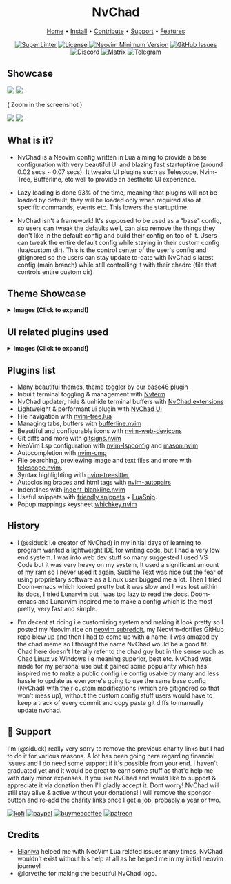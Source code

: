 <h1 align="center">NvChad</h1>

<div align="center">
	<a href="https://nvchad.github.io/">Home</a>
  <span> • </span>
    	<a href="https://nvchad.github.io/quickstart/install">Install</a>
  <span> • </span>
       	<a href="https://nvchad.github.io/contribute">Contribute</a>
  <span> • </span>
	<a href="https://github.com/NvChad/NvChad#gift_heart-support">Support</a>
  <span> • </span>
        <a href="https://nvchad.github.io/Features">Features</a>
  <p></p>
</div> 

<div align="center">
 
[![Super Linter](https://img.shields.io/github/workflow/status/NvChad/NvChad/Super-Linter/main?style=flat-square&logo=github&label=Build&color=8DBBE9)]()
<a href="https://github.com/NvChad/NvChad/blob/main/LICENSE"
        ><img
            src="https://img.shields.io/github/license/NvChad/NvChad?style=flat-square&logo=GNU&label=License&color=df967f"
            alt="License"
    />
[![Neovim Minimum Version](https://img.shields.io/badge/Neovim-0.8.0-blueviolet.svg?style=flat-square&logo=Neovim&color=90E59A&logoColor=white)](https://github.com/neovim/neovim)
[![GitHub Issues](https://img.shields.io/github/issues/NvChad/NvChad.svg?style=flat-square&label=Issues&color=d77982)](https://github.com/NvChad/NvChad/issues)
[![Discord](https://img.shields.io/discord/869557815780470834?color=738adb&label=Discord&logo=discord&logoColor=white&style=flat-square)](https://discord.gg/gADmkJb9Fb)
[![Matrix](https://img.shields.io/badge/Matrix-40aa8b.svg?style=flat-square&logo=Matrix&logoColor=white)](https://matrix.to/#/#nvchad:matrix.org)
[![Telegram](https://img.shields.io/badge/Telegram-blue.svg?style=flat-square&logo=Telegram&logoColor=white)](https://t.me/nvchad_tg)

  </div>

## Showcase

<img src="https://github.com/NvChad/nvchad.github.io/blob/src/static/img/screenshots/dashboard.png">
<img src="https://github.com/NvChad/nvchad.github.io/blob/src/static/img/screenshots/main2.png">

( Zoom in the screenshot )

<img src="https://github.com/NvChad/nvchad.github.io/blob/src/static/img/screenshots/main.png"> 
<img src="https://github.com/NvChad/nvchad.github.io/blob/src/static/img/screenshots/rxyhn1.png">

## What is it?

- NvChad is a Neovim config written in Lua aiming to provide a base configuration with very beautiful UI and blazing fast startuptime (around 0.02 secs ~ 0.07 secs). It tweaks UI plugins such as Telescope, Nvim-Tree, Bufferline, etc well to provide an aesthetic UI experience. 

- Lazy loading is done 93% of the time, meaning that plugins will not be loaded by default, they will be loaded only when required also at specific commands, events etc. This lowers the startuptime.

- NvChad isn't a framework! It's supposed to be used as a "base" config, so users can tweak the defaults well, can also remove the things they don't like in the default config and build their config on top of it. Users can tweak the entire default config while staying in their custom config (lua/custom dir). This is the control center of the user's config and gitignored so the users can stay update to-date with NvChad's latest config (main branch) while still controlling it with their chadrc (file that controls entire custom dir)

## Theme Showcase

<details><summary> <b>Images (Click to expand!)</b></summary>

![main themes](https://github.com/NvChad/nvchad.github.io/blob/src/static/img/screenshots/four_Themes.png)
![radium](https://github.com/NvChad/nvchad.github.io/blob/src/static/img/screenshots/radium1.png)
![radium](https://github.com/NvChad/nvchad.github.io/blob/src/static/img/screenshots/radium2.png)
![radium](https://github.com/NvChad/nvchad.github.io/blob/src/static/img/screenshots/radium3.png)

(Note: these are just 4-5 themes, NvChad has around 27+ themes)
</details>

## UI related plugins used

<details><summary> <b>Images (Click to expand!)</b></summary>

<h3> Nvim-tree.lua </h3>

Fast file tree:

<kbd><img src="https://github.com/NvChad/nvchad.github.io/blob/src/static/img/features/nvimtree.png"></kbd><hr>

<h3> Telescope-nvim </h3>

A fuzzy file finder, picker, sorter, previewer and much more:

<kbd><img src="https://github.com/NvChad/nvchad.github.io/blob/src/static/img/features/tel.png"></kbd><hr>

<h3> Indent-blankline.nvim </h3>

Adds indentline:

<kbd><img src="https://github.com/NvChad/nvchad.github.io/blob/src/static/img/features/blanklineNvim.png"></kbd><hr>

<h3> Our own statusline written from scratch  </h3>

[NvChad UI](https://github.com/NvChad/ui)

<kbd><img src="https://github.com/NvChad/nvchad.github.io/blob/src/static/img/features/statusline.png"></kbd><hr>
<kbd><img src="https://github.com/NvChad/nvchad.github.io/blob/src/static/img/features/statusline_modes.png"></kbd><hr>

<h3> Tabufline (our own pertab bufferline) </h3>

<kbd><img src="https://github.com/NvChad/nvchad.github.io/blob/src/static/img/features/tabufline1.png"></kbd><hr>
<kbd><img src="https://github.com/NvChad/nvchad.github.io/blob/src/static/img/features/tabufline2.png"></kbd><hr>
<kbd><img src="https://github.com/NvChad/nvchad.github.io/blob/src/static/img/features/tabufline3.png"></kbd><hr>

<h3> Nvim-web-devicons </h3>

Lua fork of Vim Devicons which offers more file icon customisability:

<kbd><img src="https://github.com/NvChad/nvchad.github.io/blob/src/static/img/features/devicons.png"></kbd><hr>

<h3> Nvim-treesitter </h3

NeoVim Treesitter configurations and abstraction layer. We mostly use this for syntax highlighting. The pretty syntax highlighting you see in all of our screenshots has gotten possible due to treesitter

</details>

## Plugins list

- Many beautiful themes, theme toggler by [our base46 plugin](https://github.com/NvChad/base46)
- Inbuilt terminal toggling & management with [Nvterm](https://github.com/NvChad/nvterm)
- NvChad updater, hide & unhide terminal buffers with [NvChad extensions](https://github.com/NvChad/extensions)
- Lightweight & performant ui plugin with [NvChad UI](https://github.com/NvChad/ui)
- File navigation with [nvim-tree.lua](https://github.com/kyazdani42/nvim-tree.lua)
- Managing tabs, buffers with [bufferline.nvim](https://github.com/akinsho/bufferline.nvim)
- Beautiful and configurable icons with [nvim-web-devicons](https://github.com/kyazdani42/nvim-web-devicons)
- Git diffs and more with [gitsigns.nvim](https://github.com/lewis6991/gitsigns.nvim) 
- NeoVim Lsp configuration with [nvim-lspconfig](https://github.com/neovim/nvim-lspconfig) and [mason.nvim](https://github.com/williamboman/mason.nvim)
- Autocompletion with [nvim-cmp](https://github.com/hrsh7th/nvim-cmp)
- File searching, previewing image and text files and more with [telescope.nvim](https://github.com/nvim-telescope/telescope.nvim).
- Syntax highlighting with [nvim-treesitter](https://github.com/nvim-treesitter/nvim-treesitter)
- Autoclosing braces and html tags with [nvim-autopairs](https://github.com/windwp/nvim-autopairs)
- Indentlines with [indent-blankline.nvim](https://github.com/lukas-reineke/indent-blankline.nvim)
- Useful snippets with [friendly snippets](https://github.com/rafamadriz/friendly-snippets) + [LuaSnip](https://github.com/L3MON4D3/LuaSnip).
- Popup mappings keysheet [whichkey.nvim](https://github.com/folke/which-key.nvim)

## History

- I (@siduck i.e creator of NvChad) in my initial days of learning to program wanted a lightweight IDE for writing code, but I had a very low end system. I was into web dev stuff so many suggested I used VS Code but it was very heavy on my system, It used a significant amount of my ram so I never used it again, Sublime Text was nice but the fear of using proprietary software as a Linux user bugged me a lot. Then I tried Doom-emacs which looked pretty but it was slow and I was lost within its docs, I tried Lunarvim but I was too lazy to read the docs. Doom-emacs and Lunarvim inspired me to make a config which is the most pretty, very fast and simple.

- I'm decent at ricing i.e customizing system and making it look pretty so I posted my Neovim rice on [neovim subreddit](https://www.reddit.com/r/neovim/comments/m3xl4f/neovim_rice/), my Neovim-dotfiles GitHub repo blew up and then I had to come up with a name. I was amazed by the chad meme so I thought the name NvChad would be a good fit. Chad here doesn't literally refer to the chad guy but in the sense such as Chad Linux vs Windows i.e meaning superior, best etc. NvChad was made for my personal use but it gained some popularity which has inspired me to make a public config i.e config usable by many and less hassle to update as everyone's going to use the same base config (NvChad) with their custom modifications (which are gitignored so that won't mess up), without the custom config stuff users would have to keep a track of every commit and copy paste git diffs to manually update nvchad.
 
## :gift_heart: Support

I'm (@siduck) really very sorry to remove the previous charity links but I had to do it for various reasons. A lot has been going here regarding financial issues and I do need some support if it's possible from your end. I haven't graduated yet and it would be great to earn some stuff as that'd help me with daily minor expenses. If you like NvChad and would like to support & appreciate it via donation then I'll gladly accept it. Dont worry! NvChad will still stay alive & active without your donations! I will remove the sponsor button and re-add the charity links once I get a job, probably a year or two.   

[![kofi](https://img.shields.io/badge/Ko--fi-F16061?style=for-the-badge&logo=ko-fi&logoColor=white)](https://ko-fi.com/siduck)
[![paypal](https://img.shields.io/badge/PayPal-00457C?style=for-the-badge&logo=paypal&logoColor=white)](https://paypal.me/siduck13)
[![buymeacoffee](https://img.shields.io/badge/Buy_Me_A_Coffee-FFDD00?style=for-the-badge&logo=buy-me-a-coffee&logoColor=black)](https://www.buymeacoffee.com/siduck)
[![patreon](https://img.shields.io/badge/Patreon-F96854?style=for-the-badge&logo=patreon&logoColor=white)](https://www.patreon.com/siduck)

## Credits

- [Elianiva](https://github.com/elianiva) helped me with NeoVim Lua related issues many times, NvChad wouldn't exist without his help at all as he helped me in my initial neovim journey!
- @lorvethe for making the beautiful NvChad logo.
